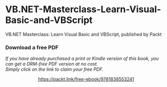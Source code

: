 # VB.NET-Masterclass-Learn-Visual-Basic-and-VBScript
VB.NET Masterclass: Learn Visual Basic and VBScript, published by Packt
### Download a free PDF

 <i>If you have already purchased a print or Kindle version of this book, you can get a DRM-free PDF version at no cost.<br>Simply click on the link to claim your free PDF.</i>
<p align="center"> <a href="https://packt.link/free-ebook/9781838553241">https://packt.link/free-ebook/9781838553241 </a> </p>